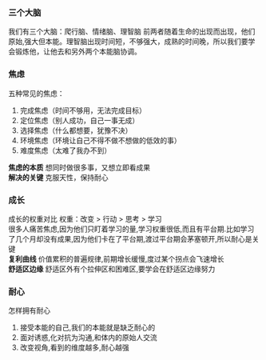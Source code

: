 ### 三个大脑

我们有三个大脑：爬行脑、情绪脑、理智脑 前两者随着生命的出现而出现，他们原始,强大但本能。理智脑出现时间短，不够强大，成熟的时间晚，所以我们要学会锻炼他，让他去和另外两个本能脑协调。

### 焦虑

五种常见的焦虑：

1.  完成焦虑（时间不够用，无法完成目标）
2.  定位焦虑（别人成功，自己一事无成）
3.  选择焦虑（什么都想要，犹豫不决）
4.  环境焦虑（环境让自己不得不做不想做的低效的事）
5.  难度焦虑（太难了我办不到）

**焦虑的本质** 想同时做很多事，又想立即看成果  
**解决的关键** 克服天性，保持耐心

### 成长

成长的权重对比
权重：改变 > 行动 > 思考 > 学习  
很多人痛苦焦虑,因为他们只盯着学习的量,学习权重很低,而且有平台期.比如学习了几个月却没有成果,因为他们卡在了平台期,渡过平台期会茅塞顿开,所以耐心是关键  
**复利曲线** 价值累积的普遍规律,前期增长缓慢,度过某个拐点会飞速增长  
**舒适区边缘** 舒适区外有个拉伸区和困难区,要学会在舒适区边缘努力

### 耐心

怎样拥有耐心

1. 接受本能的自己,我们的本能就是缺乏耐心的
2. 面对诱惑,化对抗为沟通,和体内的原始人交流
3. 改变视角,看到的维度越多,耐心越强
